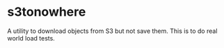 # s3tonowhere

A utility to download objects from S3 but not save them. This is to do real world load tests.
